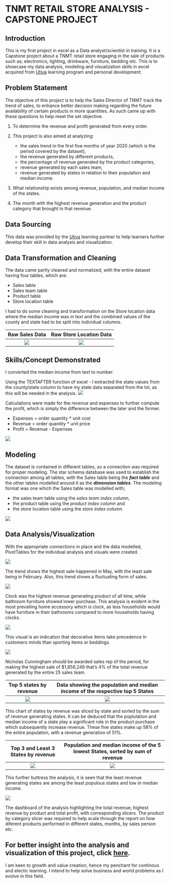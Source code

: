 # TNMT RETAIL STORE ANALYSIS - CAPSTONE PROJECT
## Introduction

This is my first project in excel as a Data analyst/scientist in training. It is a Capstone project about a TNMT retail store engaging in the sale of products such as; electronics, lighting, drinkware, furniture, bedding etc. This is to showcase my data analysis, modeling and visualization skills in excel acquired from [Utiva](https://www.utiva.io/) learning program and personal development.


## Problem Statement

The objective of this project is to help the Sales Director of TNMT track the trend of sales, to enhance better decision making regarding the future availability of certain products in more quantities. As such came up with these questions to help meet the set objective.
1.	To determine the revenue and profit generated from every order.

2.	This project is also aimed at analyzing: 
    - the sales trend in the first five months of year 2020 (which is the period covered by the dataset), 
    - the revenue generated by different products, 
    - the percentage of revenue generated by the product categories, 
    - revenue generated by each sales team,
    - revenue generated by states in relation to their population and median income.
  
3.	What relationship exists among revenue, population, and median income of the states.

4.	 The month with the highest revenue generation and the product category that brought in that revenue.


## Data Sourcing

This data was provided by the [Utiva](https://www.utiva.io/) learning partner to help learners further develop their skill in data analysis and visualization. 


## Data Transformation and Cleaning
The data came partly cleaned and normalized, with the entire dataset having four tables, which are:
- Sales table
- Sales team table
- Product table
- Store location table 
 
I had to do some cleaning and transformation on the Store location data where the median income was in text and the combined values of the county and state had to be split into individual columns.

Raw Sales Data            |     Raw Store Location Data 
:-----------------------: | :---------------------------:
![](raw_sales_table.png)  | ![](raw_store_location_data.PNG)


## Skills/Concept Demonstrated
I converted the median income from text to number.

Using the TEXTAFTER function of excel - I extracted the state values from the county/state column to have my state data separated from the lot, as this will be needed in the analysis.
![](Cleaned_store_location_data.png)

Calculations were made for the revenue and expenses to further compute the profit, which is simply the difference between the later and the former. 
- Expenses = order quantity * unit cost
- Revenue = order quantity * unit price
- Profit = Revenue - Expenses

![](Profit&Revenue.png)


## Modeling
The dataset is contained in different tables, so a connection was required for proper modeling. The star schema database was used to establish the connection among all tables, with the Sales table being the **_fact table_** and the other tables modelled around it as the **_dimension tables_**. 
The modeling format was one which the Sales table was modelled with;
- the sales team table using the _sales team index column_,
- the product table using the _product index column_ and 
- the store location table using the _store index column_.
  
![](star_schema.png)



## Data Analysis/Visualization
With the appropriate connections in place and the data modelled, PivotTables for the individual analysis and visuals were created.

![](sales_trend.png)



The trend shows the highest sale happened in May, with the least sale being in February. Also, this trend shows a fluctuating form of sales.



![](revenue_by_product.png)


Clock was the highest revenue generating product of all time, while bathroom furniture showed lower purchase. This analysis is evident in the most prevailing home accessory which is clock, as less households would have furniture in their bathrooms compared to more households having clocks.

![](product_category.png)

This visual is an indication that decorative items take precedence in customers minds than sporting items or beddings.


![](sales_team_revenue.png)

Nicholas Cunningham should be awarded sales rep of the period, for making the highest sale of $1,856,248 that’s 4% of the total revenue generated by the entire 25 sales team.



Top 5 states by revenue       |   Data showing the population and median income of the respective top 5 States
:---------------------------: | :------------------------:
![](states_by_revenue.png)    | ![](high_revenue_states.png)

This chart of states by revenue was sliced by state and sorted by the sum of revenue generating states. It can be deduced that the poplulation and median income of a state play a significant role in the product purchase which subsequently increase revenue.
These five states make up 58% of the entire population, with a revenue generation of 51%.



Top 3 and Least 3 States by revenue  |  Population and median income of the 5 lowest States, sorted by sum of revenue
:---------------------------------: |:--------------------------:
![](high&low_revenue_states.png)    |  ![](low_revenue_states.png)

This further buttress the analysis, it is seen that the least revenue generating states are among the least populous states and low in median income.



![](Dashboard.png)

The dashboard of the analysis highlighting the total revenue, highest revenue by product and total profit, with corresponding slicers.
The product by category slicer was required to help scale through the report on how diferent products performed in different states, months, by sales person etc.

For better insight into the analysis and visualization of this project, click [here](Raw_csv_file.xlsx).
---

I am keen to growth and value creation, hence my penchant for continous and electic learning. I intend to help solve business and world problems as I evolve in this field.  


